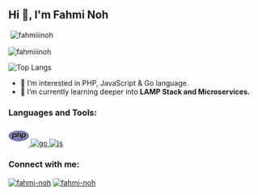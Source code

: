 <h2 >Hi 👋, I'm Fahmi Noh</h1>

<p>&nbsp;<img align="center" src="https://github-readme-stats.vercel.app/api?username=fahmiiinoh&show_icons=true&locale=en&theme=radical" alt="fahmiiinoh" /></p>

<p><img align="center" src="https://github-readme-streak-stats.herokuapp.com/?user=fahmiiinoh&theme=radical" alt="fahmiiinoh" /></p>

![Top Langs](https://github-readme-stats.vercel.app/api/top-langs/?username=fahmiiinoh&layout=compact&theme=radical)

- 👀 I’m interested in PHP, JavaScript & Go language.
- 🌱 I’m currently learning deeper into **LAMP Stack and Microservices.**



<h3 align="left">Languages and Tools:</h3>
<a href="https://www.php.net" target="_blank" rel="noreferrer"> <img src="https://raw.githubusercontent.com/devicons/devicon/master/icons/php/php-original.svg" alt="go" width="40" height="40"/> </a><a href="https://www.go.dev" target="_blank" rel="noreferrer"> <img src="https://raw.githubusercontent.com/jmnote/z-icons/master/svg/go.svg" alt="go" width="40" height="40"/> </a> <a href="https://www.javascript.com" target="_blank" rel="noreferrer"> <img src="https://raw.githubusercontent.com/jmnote/z-icons/master/svg/javascript.svg" alt="js" width="40" height="40"/> </a>  </p>

<h3 align="left">Connect with me:</h3>
<p align="left">
<a href="https://developers.google.com/profile/u/fahminohdev" target="blank"><img align="center" src="https://raw.githubusercontent.com/jmnote/z-icons/master/svg/google.svg" alt="fahmi-noh" height="30" width="40" /></a>
<a href="https://linkedin.com/in/fahmi-noh" target="blank"><img align="center" src="https://raw.githubusercontent.com/rahuldkjain/github-profile-readme-generator/master/src/images/icons/Social/linked-in-alt.svg" alt="fahmi-noh" height="30" width="40" /></a>
</p>


<!---
fahmiiinoh/fahmiiinoh is a ✨ special ✨ repository because its `README.md` (this file) appears on your GitHub profile.
You can click the Preview link to take a look at your changes.
--->
